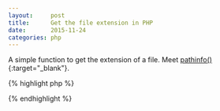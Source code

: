 ```yaml
---
layout:     post
title:      Get the file extension in PHP
date:       2015-11-24
categories: php
---
```


A simple function to get the extension of a file. Meet [pathinfo()](http://php.net/pathinfo){:target="_blank"}.

{% highlight php %}
<?php $extension = pathinfo($filename, PATHINFO_EXTENSION); ?>
{% endhighlight %}